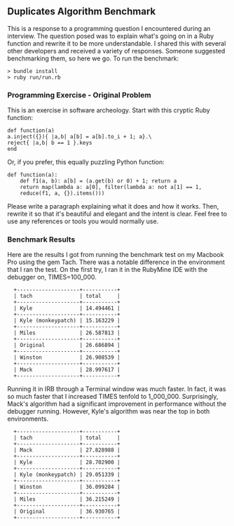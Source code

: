 ## Duplicates Algorithm Benchmark

This is a response to a programming question I encountered during an interview. The question posed was to
explain what's going on in a Ruby function and rewrite it to be more understandable. I shared this with
several other developers and received a variety of responses. Someone suggested benchmarking them, so
here we go. To run the benchmark:

    > bundle install
    > ruby run/run.rb


### Programming Exercise - Original Problem

This is an exercise in software archeology. Start with this cryptic Ruby function:

    def function(a)
    a.inject({}){ |a,b| a[b] = a[b].to_i + 1; a}.\
    reject{ |a,b| b == 1 }.keys
    end

Or, if you prefer, this equally puzzling Python function:

    def function(a):
        def f1(a, b): a[b] = (a.get(b) or 0) + 1; return a
        return map(lambda a: a[0], filter(lambda a: not a[1] == 1,
        reduce(f1, a, {}).items()))


Please write a paragraph explaining what it does and how it works. Then, rewrite it so that it's
beautiful and elegant and the intent is clear. Feel free to use any references or tools you would
normally use.

### Benchmark Results

Here are the results I got from running the benchmark test on my Macbook Pro using the gem Tach. There was a
notable difference in the environment that I ran the test. On the first try, I ran it in the RubyMine IDE
with the debugger on, TIMES=100_000.

      +--------------------+-----------+
      | tach               | total     |
      +--------------------+-----------+
      | Kyle               | 14.494461 |
      +--------------------+-----------+
      | Kyle (monkeypatch) | 15.163229 |
      +--------------------+-----------+
      | Miles              | 26.587813 |
      +--------------------+-----------+
      | Original           | 26.686894 |
      +--------------------+-----------+
      | Winston            | 26.908539 |
      +--------------------+-----------+
      | Mack               | 28.997617 |
      +--------------------+-----------+


Running it in IRB through a Terminal window was much faster. In fact, it was so much faster that I increased
TIMES tenfold to 1_000_000. Surprisingly, Mack's algorithm had a significant improvement in performance without
the debugger running. However, Kyle's algorithm was near the top in both environments.

      +--------------------+-----------+
      | tach               | total     |
      +--------------------+-----------+
      | Mack               | 27.828988 |
      +--------------------+-----------+
      | Kyle               | 28.702900 |
      +--------------------+-----------+
      | Kyle (monkeypatch) | 29.051339 |
      +--------------------+-----------+
      | Winston            | 36.099284 |
      +--------------------+-----------+
      | Miles              | 36.215249 |
      +--------------------+-----------+
      | Original           | 36.930765 |
      +--------------------+-----------+